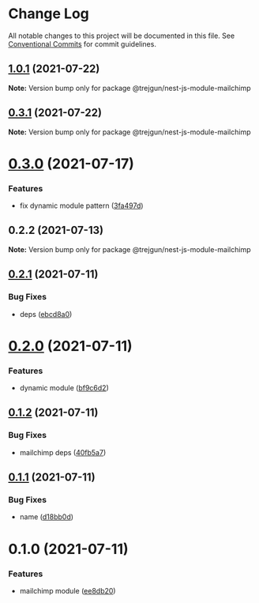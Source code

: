 # Change Log

All notable changes to this project will be documented in this file.
See [Conventional Commits](https://conventionalcommits.org) for commit guidelines.

## [1.0.1](https://github.com/trejgun/common-packages/compare/@trejgun/nest-js-module-mailchimp@0.3.1...@trejgun/nest-js-module-mailchimp@1.0.1) (2021-07-22)

**Note:** Version bump only for package @trejgun/nest-js-module-mailchimp





## [0.3.1](https://github.com/trejgun/common-packages/compare/@trejgun/nest-js-module-mailchimp@0.3.0...@trejgun/nest-js-module-mailchimp@0.3.1) (2021-07-22)

**Note:** Version bump only for package @trejgun/nest-js-module-mailchimp





# [0.3.0](https://github.com/trejgun/common-packages/compare/@trejgun/nest-js-module-mailchimp@0.2.2...@trejgun/nest-js-module-mailchimp@0.3.0) (2021-07-17)


### Features

* fix dynamic module pattern ([3fa497d](https://github.com/trejgun/common-packages/commit/3fa497d59882060f4e72ff7f4db1c704656b77da))





## 0.2.2 (2021-07-13)

**Note:** Version bump only for package @trejgun/nest-js-module-mailchimp





## [0.2.1](https://github.com/trejgun/common-packages/compare/@trejgun/nest-js-module-mailchimp@0.2.0...@trejgun/nest-js-module-mailchimp@0.2.1) (2021-07-11)


### Bug Fixes

* deps ([ebcd8a0](https://github.com/trejgun/common-packages/commit/ebcd8a09fafd3a24a3bce0ccd691c20a36eb2d73))





# [0.2.0](https://github.com/trejgun/common-packages/compare/@trejgun/nest-js-module-mailchimp@0.1.2...@trejgun/nest-js-module-mailchimp@0.2.0) (2021-07-11)


### Features

* dynamic module ([bf9c6d2](https://github.com/trejgun/common-packages/commit/bf9c6d29d1214e5b5c8a463c106d4c0bc5e4763b))





## [0.1.2](https://github.com/trejgun/common-packages/compare/@trejgun/nest-js-module-mailchimp@0.1.1...@trejgun/nest-js-module-mailchimp@0.1.2) (2021-07-11)


### Bug Fixes

* mailchimp deps ([40fb5a7](https://github.com/trejgun/common-packages/commit/40fb5a7d0b03b8f7bbcdeb0ef295c62bd3ee7b62))





## [0.1.1](https://github.com/trejgun/common-packages/compare/@trejgun/nest-js-module-mailchimp@0.1.0...@trejgun/nest-js-module-mailchimp@0.1.1) (2021-07-11)


### Bug Fixes

* name ([d18bb0d](https://github.com/trejgun/common-packages/commit/d18bb0d4caa63941ae9abf7bfd4653213d597006))





# 0.1.0 (2021-07-11)


### Features

* mailchimp module ([ee8db20](https://github.com/trejgun/common-packages/commit/ee8db205c27d814b2ae0cfb80cb5782b88e043c2))
